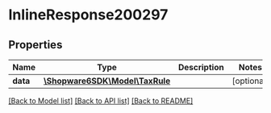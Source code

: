 # InlineResponse200297

## Properties
Name | Type | Description | Notes
------------ | ------------- | ------------- | -------------
**data** | [**\Shopware6SDK\Model\TaxRule**](TaxRule.md) |  | [optional] 

[[Back to Model list]](../../README.md#documentation-for-models) [[Back to API list]](../../README.md#documentation-for-api-endpoints) [[Back to README]](../../README.md)

